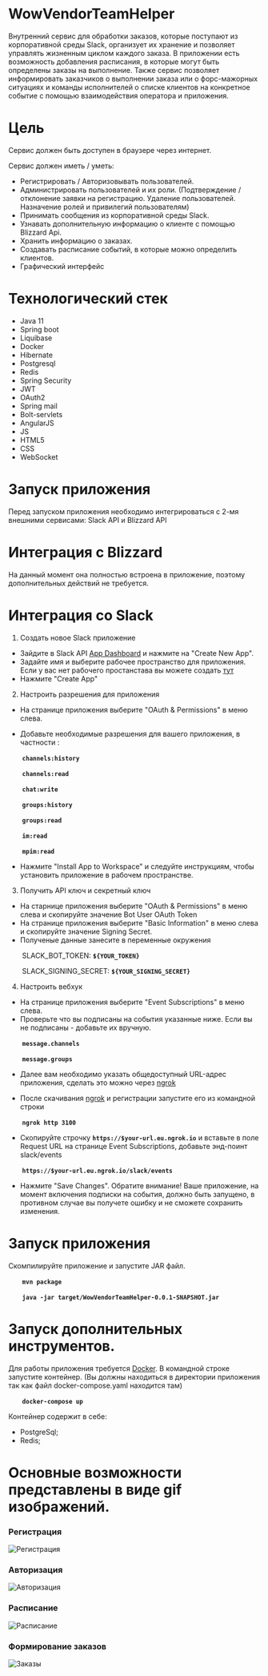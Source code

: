 WowVendorTeamHelper
=========================
Внутренний сервис для обработки заказов, которые поступают из корпоративной среды Slack, организует
их хранение и позволяет управлять жизненным циклом каждого заказа. В приложении есть возможность
добавления расписания, в которые могут быть определены заказы на выполнение. Также сервис позволяет
информировать заказчиков о выполнении заказа или о форс-мажорных ситуациях и команды исполнителей о
списке клиентов на конкретное событие с помощью взаимодействия оператора и приложения.

Цель
=========================
<p>Сервис должен быть доступен в браузере через интернет.
<p>Сервис должен иметь / уметь:

* Регистрировать / Авторизовывать пользователей.
* Администрировать пользователей и их роли. (Подтверждение / отклонение заявки на регистрацию. Удаление пользователей.
  Назначение ролей и привилегий пользователям)
* Принимать сообщения из корпоративной среды Slack.
* Узнавать дополнительную информацию о клиенте с помощью Blizzard Api.
* Хранить информацию о заказах.
* Создавать расписание событий, в которые можно определить клиентов.
* Графический интерфейс

Технологический стек
=========================

* Java 11
* Spring boot
* Liquibase
* Docker
* Hibernate
* Postgresql
* Redis
* Spring Security
* JWT
* OAuth2
* Spring mail
* Bolt-servlets
* AngularJS
* JS
* HTML5
* CSS
* WebSocket

Запуск приложения
=========================
<p>Перед запуском приложения необходимо интегрироваться с 2-мя внешними сервисами: Slack API и Blizzard API

Интеграция с Blizzard
==================
На данный момент она полностью встроена в приложение, поэтому дополнительных действий не требуется.

Интеграция со Slack
=========================

1. Создать новое Slack приложение

- Зайдите в Slack API [App Dashboard](https://api.slack.com/) и нажмите на "Create New App".
- Задайте имя и выберите рабочее пространство для приложения. Если у вас нет рабочего простанстава вы можете создать
  [тут](https://slack.com/get-started#/createnew)
- Нажмите "Create App"

2. Настроить разрешения для приложения

- На странице приложения выберите "OAuth & Permissions" в меню слева.
- <p>Добавьте необходимые разрешения для вашего приложения, в частности :

&nbsp;&nbsp;&nbsp;&nbsp;&nbsp;&nbsp;&nbsp;**`channels:history`**

&nbsp;&nbsp;&nbsp;&nbsp;&nbsp;&nbsp;&nbsp;**`channels:read`**

&nbsp;&nbsp;&nbsp;&nbsp;&nbsp;&nbsp;&nbsp;**`chat:write`**

&nbsp;&nbsp;&nbsp;&nbsp;&nbsp;&nbsp;&nbsp;**`groups:history`**

&nbsp;&nbsp;&nbsp;&nbsp;&nbsp;&nbsp;&nbsp;**`groups:read`**

&nbsp;&nbsp;&nbsp;&nbsp;&nbsp;&nbsp;&nbsp;**`im:read`**

&nbsp;&nbsp;&nbsp;&nbsp;&nbsp;&nbsp;&nbsp;**`mpim:read`**


- Нажмите "Install App to Workspace" и следуйте инструкциям, чтобы установить приложение в рабочем пространстве.

3. Получить API ключ и секретный ключ

- На старнице приложения выберите "OAuth & Permissions" в меню слева и скопируйте значение Bot User OAuth Token
- На странице приложения выберите "Basic Information" в меню слева и скопируйте значение Signing Secret.
- Полученые данные занесите в переменные окружения

&nbsp;&nbsp;&nbsp;&nbsp;&nbsp;&nbsp;&nbsp;SLACK_BOT_TOKEN: **`${YOUR_TOKEN}`**

&nbsp;&nbsp;&nbsp;&nbsp;&nbsp;&nbsp;&nbsp;SLACK_SIGNING_SECRET: **`${YOUR_SIGNING_SECRET}`**

4. Настроить вебхук

- На странице приложения выберите "Event Subscriptions" в меню слева.
- Проверьте что вы подписаны на события указанные ниже. Если вы не подписаны - добавьте их вручную.

&nbsp;&nbsp;&nbsp;&nbsp;&nbsp;&nbsp;&nbsp;**`message.channels`**

&nbsp;&nbsp;&nbsp;&nbsp;&nbsp;&nbsp;&nbsp;**`message.groups`**

- Далее вам необходимо указать общедоступный URL-адрес приложения, сделать это можно
  через [ngrok](https://dashboard.ngrok.com/get-started/setup)

- После скачивания [ngrok](https://dashboard.ngrok.com/get-started/setup) и регистрации запустите его из командной
  строки

&nbsp;&nbsp;&nbsp;&nbsp;&nbsp;&nbsp;&nbsp;**`ngrok http 3100`**

- Скопируйте строчку **`https://$your-url.eu.ngrok.io`** и вставьте в поле Request URL на странице Event Subscriptions, добавьте
  энд-поинт slack/events

&nbsp;&nbsp;&nbsp;&nbsp;&nbsp;&nbsp;&nbsp;**`https://$your-url.eu.ngrok.io/slack/events`**

- Нажмите "Save Changes". Обратите внимание! Ваше приложение, на момент включения подписки на события, должно быть 
 запущено, в противном случае вы получете ошибку и не сможете сохранить изменения.


Запуск приложения
====================
Скомпилируйте приложение и запустите JAR файл.

&nbsp;&nbsp;&nbsp;&nbsp;&nbsp;&nbsp;&nbsp;**`mvn package`**

&nbsp;&nbsp;&nbsp;&nbsp;&nbsp;&nbsp;&nbsp;**`java -jar target/WowVendorTeamHelper-0.0.1-SNAPSHOT.jar`**
  
Запуск дополнительных инструментов.
=====================
Для работы приложения требуется [Docker](https://www.docker.com/products/docker-desktop/).
В командной строке запустите контейнер. (Вы должны находиться в директории приложения так как файл docker-compose.yaml находится там)

&nbsp;&nbsp;&nbsp;&nbsp;&nbsp;&nbsp;&nbsp;**`docker-compose up`**
   
Контейнер содержит в себе:
* PostgreSql;
* Redis;

Основные возможности представлены в виде gif изображений.
=============================
### Регистрация
![Регистрация](images/Регистрация.gif)
### Авторизация
![Авторизация](images/Авторизация.gif)
### Расписание 
![Расписание](images/Schedule.gif)
### Формирование заказов
![Заказы](images/Clients.gif)
